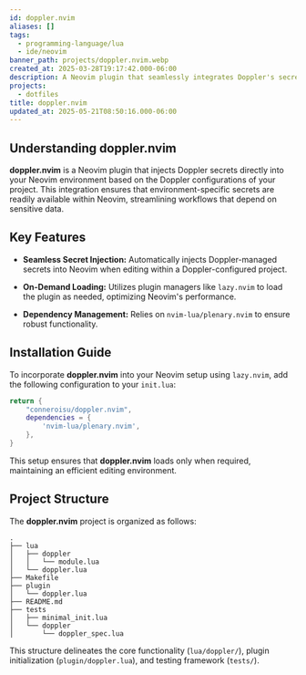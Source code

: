 ```yaml
---
id: doppler.nvim
aliases: []
tags:
  - programming-language/lua
  - ide/neovim
banner_path: projects/doppler.nvim.webp
created_at: 2025-03-28T19:17:42.000-06:00
description: A Neovim plugin that seamlessly integrates Doppler's secret management
projects:
  - dotfiles
title: doppler.nvim
updated_at: 2025-05-21T08:50:16.000-06:00
---
```


## Understanding doppler.nvim

**doppler.nvim** is a Neovim plugin that injects Doppler secrets directly into your Neovim environment based on the Doppler configurations of your project. This integration ensures that environment-specific secrets are readily available within Neovim, streamlining workflows that depend on sensitive data.

## Key Features

- **Seamless Secret Injection:** Automatically injects Doppler-managed secrets into Neovim when editing within a Doppler-configured project.

- **On-Demand Loading:** Utilizes plugin managers like `lazy.nvim` to load the plugin as needed, optimizing Neovim's performance.

- **Dependency Management:** Relies on `nvim-lua/plenary.nvim` to ensure robust functionality.

## Installation Guide

To incorporate **doppler.nvim** into your Neovim setup using `lazy.nvim`, add the following configuration to your `init.lua`:

```lua
return {
    "conneroisu/doppler.nvim",
    dependencies = {
        'nvim-lua/plenary.nvim',
    },
}
```

This setup ensures that **doppler.nvim** loads only when required, maintaining an efficient editing environment.

## Project Structure

The **doppler.nvim** project is organized as follows:

```
.
├── lua
│   ├── doppler
│   │   └── module.lua
│   └── doppler.lua
├── Makefile
├── plugin
│   └── doppler.lua
├── README.md
├── tests
│   ├── minimal_init.lua
│   └── doppler
│       └── doppler_spec.lua
```

This structure delineates the core functionality (`lua/doppler/`), plugin initialization (`plugin/doppler.lua`), and testing framework (`tests/`).

